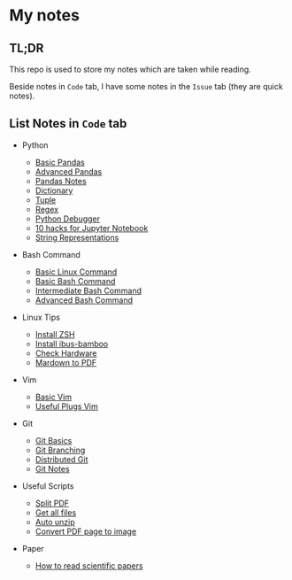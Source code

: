 # My notes

## TL;DR

This repo is used to store my notes which are taken while reading.

Beside notes in `Code` tab, I have some notes in the `Issue` tab (they are quick notes).

## List Notes in `Code` tab

* Python
  * [Basic Pandas](python/basic_pandas.md)
  * [Advanced Pandas](python/advanced_pandas.md)
  * [Pandas Notes](python/pandas_notes.md)
  * [Dictionary](python/dictionary.md)
  * [Tuple](python/tuple.md)
  * [Regex](python/regex.md)
  * [Python Debugger](python/python_debugger.md)
  * [10 hacks for Jupyter Notebook](python/10_hacks_for_jupyter_notebook.md)
  * [String Representations](python/string_representations.md)
  
* Bash Command
  * [Basic Linux Command](bash_command/basic_linux_command.md)
  * [Basic Bash Command](bash_command/basic_bash_command.md)
  * [Intermediate Bash Command](bash_command/intermediate_bash_command.md)  
  * [Advanced Bash Command](bash_command/advanced_bash_command.md)

* Linux Tips
  * [Install ZSH](linux_tips/install_zsh.md)
  * [Install ibus-bamboo](linux_tips/install_ibus-bamboo.md)
  * [Check Hardware](linux_tips/check_hardware.md)
  * [Mardown to PDF](linux_tips/markdown_to_pdf.md)

* Vim
  * [Basic Vim](vim/basic_vim.md)
  * [Useful Plugs Vim](vim/useful_plugins_vim.md)

* Git
  * [Git Basics](git/git_basics.md)
  * [Git Branching](git/git_branching.md)
  * [Distributed Git](git/distributed_git.md)
  * [Git Notes](git/git_notes.md)

* Useful Scripts
  * [Split PDF](useful_scripts/pdf_split.py)
  * [Get all files](useful_scripts/get_all_files.py)
  * [Auto unzip](useful_scripts/unzip_list_zipped_files.py)
  * [Convert PDF page to image](useful_scripts/pdf2img.py)

* Paper
  * [How to read scientific papers](paper/how_to_read_scientific_papers.md)
